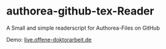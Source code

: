 # authorea-github-tex-Reader

A Small and simple readerscript for Authorea-Files on GitHub

Demo: [live.offene-doktorarbeit.de](http://live.offene-doktorarbeit.de)
